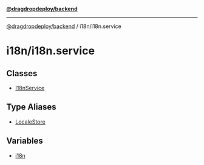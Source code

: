 [**@dragdropdeploy/backend**](../../README.md)

***

[@dragdropdeploy/backend](../../README.md) / i18n/i18n.service

# i18n/i18n.service

## Classes

- [I18nService](classes/I18nService.md)

## Type Aliases

- [LocaleStore](type-aliases/LocaleStore.md)

## Variables

- [i18n](variables/i18n.md)
